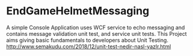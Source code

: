 # EndGameHelmetMessaging
A simple Console Application uses WCF service to echo messaging and contains message validation unit test, and service unit tests.
This Project aims giving basic fundamentals to developers about Unit Testing.
http://www.semakudu.com/2018/12/unit-test-nedir-nasl-yazlr.html 
